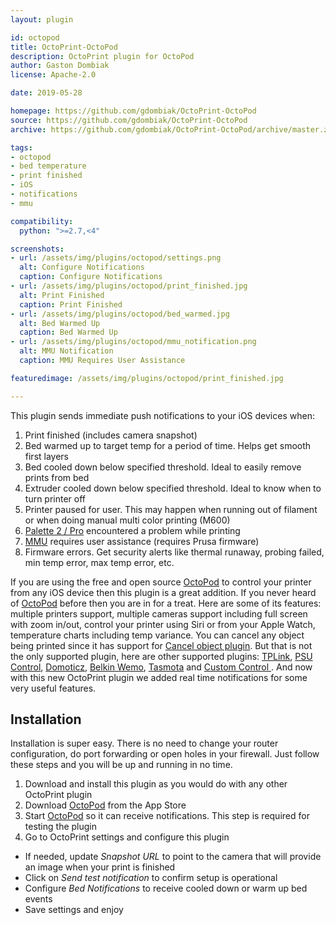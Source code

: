 ```yaml
---
layout: plugin

id: octopod
title: OctoPrint-OctoPod
description: OctoPrint plugin for OctoPod
author: Gaston Dombiak
license: Apache-2.0

date: 2019-05-28

homepage: https://github.com/gdombiak/OctoPrint-OctoPod
source: https://github.com/gdombiak/OctoPrint-OctoPod
archive: https://github.com/gdombiak/OctoPrint-OctoPod/archive/master.zip

tags:
- octopod
- bed temperature
- print finished
- iOS
- notifications
- mmu

compatibility:
  python: ">=2.7,<4"

screenshots:
- url: /assets/img/plugins/octopod/settings.png
  alt: Configure Notifications
  caption: Configure Notifications
- url: /assets/img/plugins/octopod/print_finished.jpg
  alt: Print Finished
  caption: Print Finished
- url: /assets/img/plugins/octopod/bed_warmed.jpg
  alt: Bed Warmed Up
  caption: Bed Warmed Up
- url: /assets/img/plugins/octopod/mmu_notification.png
  alt: MMU Notification
  caption: MMU Requires User Assistance

featuredimage: /assets/img/plugins/octopod/print_finished.jpg

---
```


This plugin sends immediate push notifications to your iOS devices when:
1. Print finished (includes camera snapshot)
1. Bed warmed up to target temp for a period of time. Helps get smooth first layers
1. Bed cooled down below specified threshold. Ideal to easily remove prints from bed
1. Extruder cooled down below specified threshold. Ideal to know when to turn printer off
1. Printer paused for user. This may happen when running out of filament or when doing manual multi color printing (M600) 
1. [Palette 2 / Pro](https://www.mosaicmfg.com/products/palette-2) encountered a problem while printing
1. [MMU](https://shop.prusa3d.com/en/upgrades/183-original-prusa-i3-mk25smk3s-multi-material-2s-upgrade-kit-mmu2s.html#) requires user assistance (requires Prusa firmware)
1. Firmware errors. Get security alerts like thermal runaway, probing failed, min temp error, max temp error, etc.


If you are using the free and open source [OctoPod](https://itunes.apple.com/us/app/octopod-for-octoprint/id1412557625?mt=8)
to control your printer from any iOS device then this plugin is a great addition. If you
never heard of [OctoPod](https://itunes.apple.com/us/app/octopod-for-octoprint/id1412557625?mt=8)
before then you are in for a treat. Here are some of its features: multiple printers support,
multiple cameras support including full screen with zoom in/out, control your printer using
Siri or from your Apple Watch, temperature charts including temp variance. You can cancel any object
being printed since it has support for [Cancel object plugin](https://plugins.octoprint.org/plugins/cancelobject/).
But that is not the only supported plugin, here are other supported plugins: [TPLink](https://plugins.octoprint.org/plugins/tplinksmartplug/),
[PSU Control](https://github.com/kantlivelong/OctoPrint-PSUControl), [Domoticz](https://plugins.octoprint.org/plugins/domoticz/),
[Belkin Wemo](https://plugins.octoprint.org/plugins/wemoswitch/), [Tasmota](https://plugins.octoprint.org/plugins/tasmota/) and
[Custom Control ](https://plugins.octoprint.org/plugins/customControl/). And now with this new
OctoPrint plugin we added real time notifications for some very useful features.

## Installation

Installation is super easy. There is no need to change your router configuration, do
port forwarding or open holes in your firewall. Just follow these steps and you will
be up and running in no time.

1. Download and install this plugin as you would do with any other OctoPrint plugin
1. Download [OctoPod](https://itunes.apple.com/us/app/octopod-for-octoprint/id1412557625?mt=8) from the App Store
1. Start [OctoPod](https://itunes.apple.com/us/app/octopod-for-octoprint/id1412557625?mt=8) so
it can receive notifications. This step is required for testing the plugin
1. Go to OctoPrint settings and configure this plugin
  * If needed, update _Snapshot URL_ to point to the camera that will provide an image when your print is finished
  * Click on _Send test notification_ to confirm setup is operational
  * Configure _Bed Notifications_ to receive cooled down or warm up bed events
  * Save settings and enjoy
